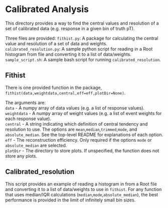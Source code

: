 # Calibrated Analysis
This directory provides a way to find the central values and resolution of a set of calibrated data (e.g. response in a given bin of truth pT).

Three files are provided:
`fithist.py`: A package for calculating the central value and resolution of a set of data and weights.  
`calibrated_resolution.py`: A sample python script for reading in a Root histogram from file and converting it to a list of data/weights.   `sample_script.sh`: A sample bash script for running `calibrated_resolution`.

## Fithist
There is one provided function in the package, `fithist(data,weightdata,central,eff=eff,plotDir=None)`.

The arguments are:  
`data` - A numpy array of data values (e.g. a list of response values).  
`weightdata` - A numpy array of weight values (e.g. a list of event weights for each response value).  
`central` - A string indicating which definition of central tendency and resolution to use. The options are `mean`,`median`,`trimmed`,`mode`, and `absolute_median`. See the top-level README for explanations of each option.  
`eff` - The reconstruction efficiency. Only required if the options `mode` or `absolute_median` are selected.  
`plotDir` - The directory to store plots. If unspecified, the function does not store any plots.

## Calibrated_resolution
This script provides an example of reading a histogram in from a Root file and converting it to a list of data/weights to use in `fithist`. For any function that uses median/IQR calculations (`median`,`mode`,`absolute_median`), the best performance is provided in the limit of infinitely small bin sizes. 
